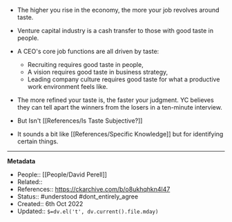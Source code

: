 - The higher you rise in the economy, the more your job revolves around taste.
- Venture capital industry is a cash transfer to those with good taste in people.
- A CEO's core job functions are all driven by taste: 
	- Recruiting requires good taste in people,
	- A vision requires good taste in business strategy,
	- Leading company culture requires good taste for what a productive work environment feels like.

- The more refined your taste is, the faster your judgment. YC believes they can tell apart the winners from the losers in a ten-minute interview.

- But Isn't [[References/Is Taste Subjective?]]

- It sounds a bit like [[References/Specific Knowledge]] but for identifying certain things.
---
**Metadata**
- People:: [[People/David Perell]]
- Related::
- References:: https://ckarchive.com/b/o8ukhqhkn4l47
- Status:: #understood #dont_entirely_agree 
- Created:: 6th Oct 2022
- Updated:: `$=dv.el('t', dv.current().file.mday)`